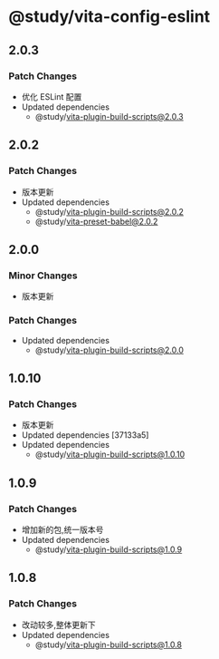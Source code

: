 # @study/vita-config-eslint

## 2.0.3

### Patch Changes

- 优化 ESLint 配置
- Updated dependencies
  - @study/vita-plugin-build-scripts@2.0.3

## 2.0.2

### Patch Changes

- 版本更新
- Updated dependencies
  - @study/vita-plugin-build-scripts@2.0.2
  - @study/vita-preset-babel@2.0.2

## 2.0.0

### Minor Changes

- 版本更新

### Patch Changes

- Updated dependencies
  - @study/vita-plugin-build-scripts@2.0.0

## 1.0.10

### Patch Changes

- 版本更新
- Updated dependencies [37133a5]
- Updated dependencies
  - @study/vita-plugin-build-scripts@1.0.10

## 1.0.9

### Patch Changes

- 增加新的包,统一版本号
- Updated dependencies
  - @study/vita-plugin-build-scripts@1.0.9

## 1.0.8

### Patch Changes

- 改动较多,整体更新下
- Updated dependencies
  - @study/vita-plugin-build-scripts@1.0.8
